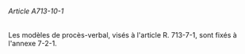 ###### Article A713-10-1

Les modèles de procès-verbal, visés à l'article R. 713-7-1, sont fixés à l'annexe 7-2-1.

